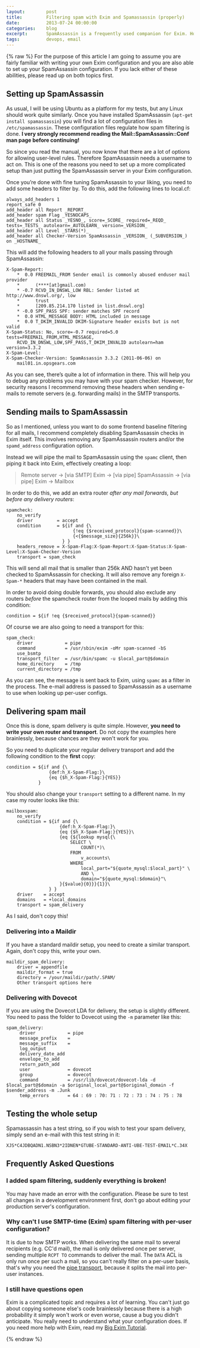 ```yaml
---
layout:        post
title:         Filtering spam with Exim and Spamassassin (properly)
date:          2013-07-24 00:00:00
categories:    blog
excerpt:       SpamAssassin is a frequently used companion for Exim. However, most people set it up in a synchronous manner – spam is checked directly when the SMTP session is opened. While this is certainly a valid technique, it has it’s drawbacks. It leaves the server vulnerable to DOS attacks because the spam filtering is a big resource hog. Having SpamAssassin headers in the mail from the remote servers is also an issue, because the `$h_X-Spam-*` variables will start misbehaving suddenly.
tags:          devops, email
---
```


{% raw %}
For the purpose of this article I am going to assume you are fairly familiar with writing your own Exim configuration and you are also able to set up your SpamAssassin configuration. If you lack either of these abilities, please read up on both topics first.  

## Setting up SpamAssassin

As usual, I will be using Ubuntu as a platform for my tests, but any Linux should work quite similarly. Once you have installed SpamAssassin (`apt-get install spamassassin`) you will find a lot of configuration files in `/etc/spamassassin`. These configuration files regulate how spam filtering is done. **I very strongly recommend reading the Mail::SpamAssassin::Conf man page before continuing!**

So since you read the manual, you now know that there are a lot of options for allowing user-level rules. Therefore SpamAssassin needs a username to act on. This is one of the reasons you need to set up a more complicated setup than just putting the SpamAssassin server in your Exim configuration.

Once you’re done with fine tuning SpamAssassin to your liking, you need to add some headers to filter by. To do this, add the following lines to local.cf:

```
always_add_headers 1
report_safe 0
add_header all Report _REPORT_
add_header spam Flag _YESNOCAPS_
add_header all Status _YESNO_, score=_SCORE_ required=_REQD_ tests=_TESTS_ autolearn=_AUTOLEARN_ version=_VERSION_
add_header all Level _STARS(*)_
add_header all Checker-Version SpamAssassin _VERSION_ (_SUBVERSION_) on _HOSTNAME_
```

This will add the following headers to all your mails passing through SpamAssassin:

```
X-Spam-Report: 
    *  0.0 FREEMAIL_FROM Sender email is commonly abused enduser mail provider
    *      (****[at]gmail.com)
    * -0.7 RCVD_IN_DNSWL_LOW RBL: Sender listed at http://www.dnswl.org/, low
    *      trust
    *      [209.85.214.170 listed in list.dnswl.org]
    * -0.0 SPF_PASS SPF: sender matches SPF record
    *  0.0 HTML_MESSAGE BODY: HTML included in message
    *  0.0 T_DKIM_INVALID DKIM-Signature header exists but is not valid
X-Spam-Status: No, score=-0.7 required=5.0 tests=FREEMAIL_FROM,HTML_MESSAGE,
    RCVD_IN_DNSWL_LOW,SPF_PASS,T_DKIM_INVALID autolearn=ham version=3.3.2
X-Spam-Level: 
X-Spam-Checker-Version: SpamAssassin 3.3.2 (2011-06-06) on
    mail01.in.opsgears.com
```

As you can see, there’s quite a lot of information in there. This will help you to debug any problems you may have with your spam checker. However, for security reasons I recommend removing these headers when sending e-mails to remote servers (e.g. forwarding mails) in the SMTP transports.

## Sending mails to SpamAssassin

So as I mentioned, unless you want to do some frontend baseline filtering for all mails, I recommend completely disabling SpamAssassin checks in Exim itself. This involves removing any SpamAssassin routers and/or the `spamd_address` configuration option.

Instead we will pipe the mail to SpamAssassin using the `spamc` client, then piping it back into Exim, effectively creating a loop:

> Remote server → [via SMTP] Exim → [via pipe] SpamAssassin → [via pipe] Exim → Mailbox

In order to do this, we add an extra router _after any mail forwards, but before any delivery routers_:

```
spamcheck:
    no_verify
    driver         = accept
    condition      = ${if and {\
                         {!eq {$received_protocol}{spam-scanned}}\
                         {<{$message_size}{256k}}\
                     } }
    headers_remove = X-Spam-Flag:X-Spam-Report:X-Spam-Status:X-Spam-Level:X-Spam-Checker-Version
    transport = spam_check
```

This will send all mail that is smaller than 256k AND hasn't yet been checked to SpamAssassin for checking. It will also remove any foreign `X-Spam-*` headers that may have been contained in the mail.

In order to avoid doing double forwards, you should also exclude any routers _before_ the spamcheck router from the looped mails by adding this condition:

```
condition = ${if !eq {$received_protocol}{spam-scanned}}
```

Of course we are also going to need a transport for this:

```
spam_check:
    driver            = pipe
    command           = /usr/sbin/exim -oMr spam-scanned -bS
    use_bsmtp
    transport_filter  = /usr/bin/spamc -u $local_part@$domain
    home_directory    = /tmp
    current_directory = /tmp
```

As you can see, the message is sent back to Exim, using `spamc` as a filter in the process. The e-mail address is passed to SpamAssassin as a username to use when looking up per-user configs.

## Delivering spam mail

Once this is done, spam delivery is quite simple. However, **you need to write your own router and transport**. Do not copy the examples here brainlessly, because chances are they won't work for you.

So you need to duplicate your regular delivery transport and add the following condition to the **first** copy:

```
condition = ${if and {\
                {def:h_X-Spam-Flag:}\
                {eq {$h_X-Spam-Flag:}{YES}}
            }
```

You should also change your `transport` setting to a different name. In my case my router looks like this:

```
mailboxspam:
    no_verify
    condition = ${if and {\
                    {def:h_X-Spam-Flag:}\
                    {eq {$h_X-Spam-Flag:}{YES}}\
                    {eq {${lookup mysql{\
                        SELECT \
                            COUNT(*)\
                        FROM
                            v_accounts\
                        WHERE
                            local_part="${quote_mysql:$local_part}" \
                            AND \
                            domain="${quote_mysql:$domain}"\
                    }{$value}{0}}}{1}}\
                } }
    driver    = accept
    domains   = +local_domains
    transport = spam_delivery
```

As I said, don't copy this!

### Delivering into a Maildir

If you have a standard maildir setup, you need to create a similar transport. Again, don't copy this, write your own.

```
maildir_spam_delivery:
    driver = appendfile
    maildir_format = true
    directory = /your/maildir/path/.SPAM/
    Other transport options here
```

### Delivering with Dovecot

If you are using the Dovecot LDA for delivery, the setup is slightly different. You need to pass the folder to Dovecot using the `-m` parameter like this:

```
spam_delivery:
     driver            = pipe
     message_prefix    =
     message_suffix    =
     log_output
     delivery_date_add
     envelope_to_add
     return_path_add
     user              = dovecot
     group             = dovecot
     command           = /usr/lib/dovecot/dovecot-lda -d $local_part@$domain -a $original_local_part@$original_domain -f $sender_address -m .Junk
     temp_errors       = 64 : 69 : 70: 71 : 72 : 73 : 74 : 75 : 78
```

## Testing the whole setup

Spamassassin has a test string, so if you wish to test your spam delivery, simply send an e-mail with this test string in it:

```
XJS*C4JDBQADN1.NSBN3*2IDNEN*GTUBE-STANDARD-ANTI-UBE-TEST-EMAIL*C.34X
```

## Frequently Asked Questions

### I added spam filtering, suddenly everything is broken!

You may have made an error with the configuration. Please be sure to test all changes in a development environment first, don't go about editing your production server's configuration.

### Why can't I use SMTP-time (Exim) spam filtering with per-user configuration?

It is due to how SMTP works. When delivering the same mail to several recipients (e.g. CC'd mail), the mail is only delivered once per server, sending multiple `RCPT TO` commands to deliver the mail. The `DATA` ACL is only run once per such a mail, so you can't really filter on a per-user basis, that's why you need the [pipe transport](http://www.exim.org/exim-html-current/doc/html/spec_html/ch-the_pipe_transport.html), because it splits the mail into per-user instances.

### I still have questions open

Exim is a complicated topic and requires a lot of learning. You can't just go about copying someone else's code brainlessly because there is a high probability it simply won't work or even worse, cause a bug you didn't anticipate. You really need to understand what your configuration does. If you need more help with Exim, read my [Big Exim Tutorial](/2010/03/22/the-big-exim-tutorial/).

{% endraw %}